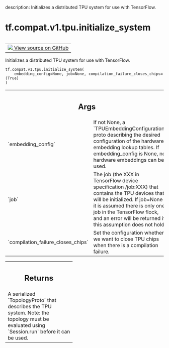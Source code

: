 description: Initializes a distributed TPU system for use with TensorFlow.

<div itemscope itemtype="http://developers.google.com/ReferenceObject">
<meta itemprop="name" content="tf.compat.v1.tpu.initialize_system" />
<meta itemprop="path" content="Stable" />
</div>

# tf.compat.v1.tpu.initialize_system

<!-- Insert buttons and diff -->

<table class="tfo-notebook-buttons tfo-api nocontent" align="left">
<td>
  <a target="_blank" href="https://github.com/tensorflow/tensorflow/blob/r2.4/tensorflow/python/tpu/tpu.py#L100-L136">
    <img src="https://www.tensorflow.org/images/GitHub-Mark-32px.png" />
    View source on GitHub
  </a>
</td>
</table>



Initializes a distributed TPU system for use with TensorFlow.

<pre class="devsite-click-to-copy prettyprint lang-py tfo-signature-link">
<code>tf.compat.v1.tpu.initialize_system(
    embedding_config=None, job=None, compilation_failure_closes_chips=(True)
)
</code></pre>



<!-- Placeholder for "Used in" -->


<!-- Tabular view -->
 <table class="responsive fixed orange">
<colgroup><col width="214px"><col></colgroup>
<tr><th colspan="2"><h2 class="add-link">Args</h2></th></tr>

<tr>
<td>
`embedding_config`
</td>
<td>
If not None, a `TPUEmbeddingConfiguration` proto
describing the desired configuration of the hardware embedding lookup
tables. If embedding_config is None, no hardware embeddings can be used.
</td>
</tr><tr>
<td>
`job`
</td>
<td>
The job (the XXX in TensorFlow device specification /job:XXX) that
contains the TPU devices that will be initialized. If job=None it is
assumed there is only one job in the TensorFlow flock, and an error will
be returned if this assumption does not hold.
</td>
</tr><tr>
<td>
`compilation_failure_closes_chips`
</td>
<td>
Set the configuration whether
we want to close TPU chips when there is a compilation failure.
</td>
</tr>
</table>



<!-- Tabular view -->
 <table class="responsive fixed orange">
<colgroup><col width="214px"><col></colgroup>
<tr><th colspan="2"><h2 class="add-link">Returns</h2></th></tr>
<tr class="alt">
<td colspan="2">
A serialized `TopologyProto` that describes the TPU system. Note:
the topology must be evaluated using `Session.run` before it can be used.
</td>
</tr>

</table>

